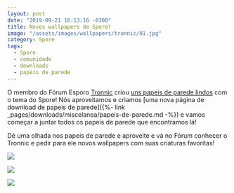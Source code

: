 ```yaml
---
layout: post
date: "2019-09-21 16:13:16 -0300"
title: Novos wallpapers de Spore!
image: "/assets/images/wallpapers/tronnic/01.jpg"
category: Spore
tags:
  - Spore
  - comunidade
  - downloads
  - papéis de parede
---
```


O membro do Fórum Esporo [Tronnic](https://forum.esporo.net/u/Tronnic) criou [uns papeis de parede lindos](https://forum.esporo.net/d/22-criei-alguns-wallpapers-do-spore-em-1920x1080-e-em-4k) com o tema do Spore! Nós aproveitamos e criamos [uma nova página de download de papeis de parede]({%- link _pages/downloads/miscelanea/papeis-de-parede.md -%}) e vamos começar a juntar todos os papeis de parede que encontramos lá!

Dê uma olhada nos papeis de parede e aproveite e vá no Fórum conhecer o Tronnic e pedir para ele novos wallpapers com suas criaturas favoritas!

![](https://i.imgur.com/GRVsZgSh.jpg)

![](https://i.imgur.com/xLkQM0Eh.jpg)

![](https://i.imgur.com/JAVCmNoh.jpg)
